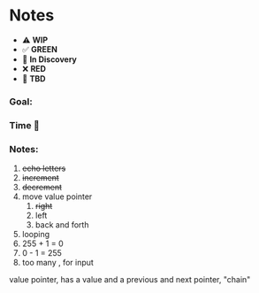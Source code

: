 # Notes

* ⚠️ **WIP**  
* ✅ **GREEN**  
* 🧠 **In Discovery**  
* ❌ **RED**  
* 📝 **TBD**  

### Goal: 
### Time 🍅
### Notes:

1. ~~echo letters~~
2. ~~increment~~
3. ~~decrement~~
4. move value pointer
   1. ~~right~~
   2. left
   3. back and forth
5. looping
6. 255 + 1 = 0
7. 0 - 1 = 255
8. too many , for input


value pointer, has a value and a previous and next pointer, "chain"